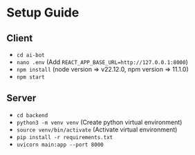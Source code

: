 # Setup Guide

## Client 

- `cd ai-bot`
- `nano .env`  (Add `REACT_APP_BASE_URL=http://127.0.0.1:8000`)
- `npm install` (node version => v22.12.0,  npm version => 11.1.0)
- `npm start`



## Server

- `cd backend`
- `python3 -m venv venv` (Create python virtual environment)
- `source venv/bin/activate` (Activate virtual environment)
- `pip install -r requirements.txt`
- `uvicorn main:app --port 8000`